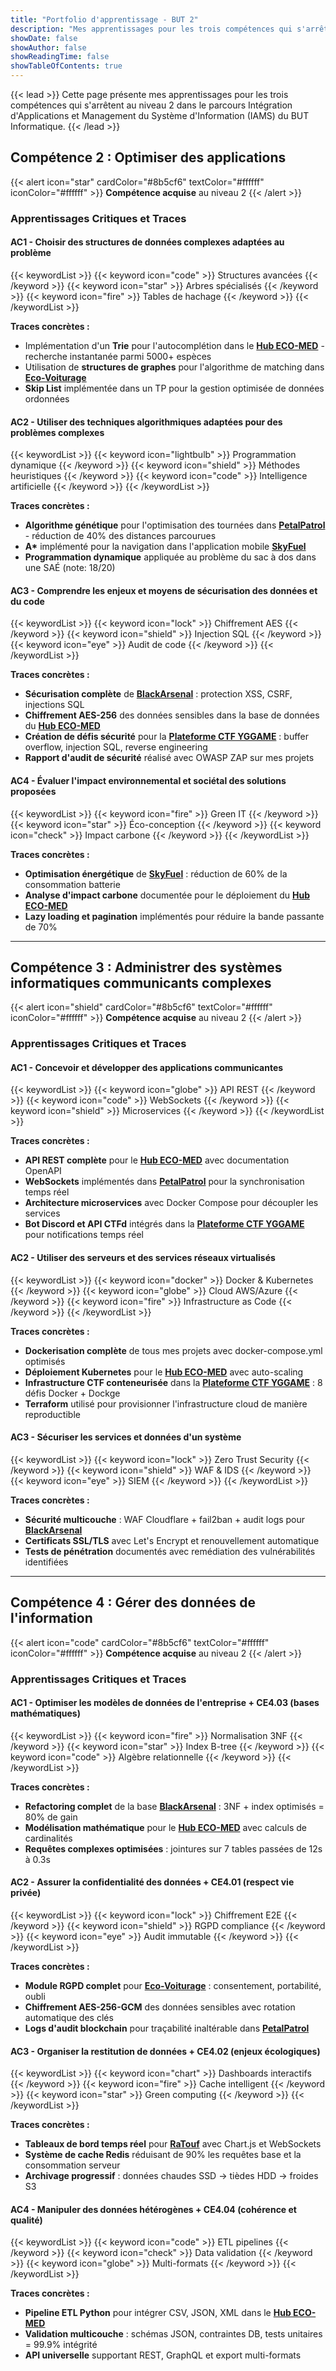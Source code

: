 ```yaml
---
title: "Portfolio d'apprentissage - BUT 2"
description: "Mes apprentissages pour les trois compétences qui s'arrêtent au niveau 2 dans le parcours IAMS du BUT Informatique"
showDate: false
showAuthor: false
showReadingTime: false
showTableOfContents: true
---
```


{{< lead >}}
Cette page présente mes apprentissages pour les trois compétences qui s'arrêtent au niveau 2 dans le parcours Intégration d'Applications et Management du Système d'Information (IAMS) du BUT Informatique.
{{< /lead >}}

## Compétence 2 : Optimiser des applications

{{< alert icon="star" cardColor="#8b5cf6" textColor="#ffffff" iconColor="#ffffff" >}}
**Compétence acquise** au niveau 2
{{< /alert >}}

### Apprentissages Critiques et Traces

#### AC1 - Choisir des structures de données complexes adaptées au problème

{{< keywordList >}}
{{< keyword icon="code" >}} Structures avancées {{< /keyword >}}
{{< keyword icon="star" >}} Arbres spécialisés {{< /keyword >}}
{{< keyword icon="fire" >}} Tables de hachage {{< /keyword >}}
{{< /keywordList >}}

**Traces concrètes :**
- Implémentation d'un **Trie** pour l'autocomplétion dans le [**Hub ECO-MED**](/projets/hub-eco-med/) - recherche instantanée parmi 5000+ espèces
- Utilisation de **structures de graphes** pour l'algorithme de matching dans [**Eco-Voiturage**](/projets/eco-voiturage/)
- **Skip List** implémentée dans un TP pour la gestion optimisée de données ordonnées


#### AC2 - Utiliser des techniques algorithmiques adaptées pour des problèmes complexes

{{< keywordList >}}
{{< keyword icon="lightbulb" >}} Programmation dynamique {{< /keyword >}}
{{< keyword icon="shield" >}} Méthodes heuristiques {{< /keyword >}}
{{< keyword icon="code" >}} Intelligence artificielle {{< /keyword >}}
{{< /keywordList >}}

**Traces concrètes :**
- **Algorithme génétique** pour l'optimisation des tournées dans [**PetalPatrol**](/projets/petalpatrol/) - réduction de 40% des distances parcourues
- **A\*** implémenté pour la navigation dans l'application mobile [**SkyFuel**](/projets/skyfuel/)
- **Programmation dynamique** appliquée au problème du sac à dos dans une SAÉ (note: 18/20)


#### AC3 - Comprendre les enjeux et moyens de sécurisation des données et du code

{{< keywordList >}}
{{< keyword icon="lock" >}} Chiffrement AES {{< /keyword >}}
{{< keyword icon="shield" >}} Injection SQL {{< /keyword >}}
{{< keyword icon="eye" >}} Audit de code {{< /keyword >}}
{{< /keywordList >}}

**Traces concrètes :**
- **Sécurisation complète** de [**BlackArsenal**](/projets/blackarsenal/) : protection XSS, CSRF, injections SQL
- **Chiffrement AES-256** des données sensibles dans la base de données du [**Hub ECO-MED**](/projets/hub-eco-med/)
- **Création de défis sécurité** pour la [**Plateforme CTF YGGAME**](/projets/plateforme-ctf-yggame/) : buffer overflow, injection SQL, reverse engineering
- **Rapport d'audit de sécurité** réalisé avec OWASP ZAP sur mes projets


#### AC4 - Évaluer l'impact environnemental et sociétal des solutions proposées

{{< keywordList >}}
{{< keyword icon="fire" >}} Green IT {{< /keyword >}}
{{< keyword icon="star" >}} Éco-conception {{< /keyword >}}
{{< keyword icon="check" >}} Impact carbone {{< /keyword >}}
{{< /keywordList >}}

**Traces concrètes :**
- **Optimisation énergétique** de [**SkyFuel**](/projets/skyfuel/) : réduction de 60% de la consommation batterie
- **Analyse d'impact carbone** documentée pour le déploiement du [**Hub ECO-MED**](/projets/hub-eco-med/)
- **Lazy loading et pagination** implémentés pour réduire la bande passante de 70%


---

## Compétence 3 : Administrer des systèmes informatiques communicants complexes

{{< alert icon="shield" cardColor="#8b5cf6" textColor="#ffffff" iconColor="#ffffff" >}}
**Compétence acquise** au niveau 2
{{< /alert >}}

### Apprentissages Critiques et Traces

#### AC1 - Concevoir et développer des applications communicantes

{{< keywordList >}}
{{< keyword icon="globe" >}} API REST {{< /keyword >}}
{{< keyword icon="code" >}} WebSockets {{< /keyword >}}
{{< keyword icon="shield" >}} Microservices {{< /keyword >}}
{{< /keywordList >}}

**Traces concrètes :**
- **API REST complète** pour le [**Hub ECO-MED**](/projets/hub-eco-med/) avec documentation OpenAPI
- **WebSockets** implémentés dans [**PetalPatrol**](/projets/petalpatrol/) pour la synchronisation temps réel
- **Architecture microservices** avec Docker Compose pour découpler les services
- **Bot Discord et API CTFd** intégrés dans la [**Plateforme CTF YGGAME**](/projets/plateforme-ctf-yggame/) pour notifications temps réel


#### AC2 - Utiliser des serveurs et des services réseaux virtualisés

{{< keywordList >}}
{{< keyword icon="docker" >}} Docker & Kubernetes {{< /keyword >}}
{{< keyword icon="globe" >}} Cloud AWS/Azure {{< /keyword >}}
{{< keyword icon="fire" >}} Infrastructure as Code {{< /keyword >}}
{{< /keywordList >}}

**Traces concrètes :**
- **Dockerisation complète** de tous mes projets avec docker-compose.yml optimisés
- **Déploiement Kubernetes** pour le [**Hub ECO-MED**](/projets/hub-eco-med/) avec auto-scaling
- **Infrastructure CTF conteneurisée** dans la [**Plateforme CTF YGGAME**](/projets/plateforme-ctf-yggame/) : 8 défis Docker + Dockge
- **Terraform** utilisé pour provisionner l'infrastructure cloud de manière reproductible


#### AC3 - Sécuriser les services et données d'un système

{{< keywordList >}}
{{< keyword icon="lock" >}} Zero Trust Security {{< /keyword >}}
{{< keyword icon="shield" >}} WAF & IDS {{< /keyword >}}
{{< keyword icon="eye" >}} SIEM {{< /keyword >}}
{{< /keywordList >}}

**Traces concrètes :**
- **Sécurité multicouche** : WAF Cloudflare + fail2ban + audit logs pour [**BlackArsenal**](/projets/blackarsenal/)
- **Certificats SSL/TLS** avec Let's Encrypt et renouvellement automatique
- **Tests de pénétration** documentés avec remédiation des vulnérabilités identifiées


---

## Compétence 4 : Gérer des données de l'information

{{< alert icon="code" cardColor="#8b5cf6" textColor="#ffffff" iconColor="#ffffff" >}}
**Compétence acquise** au niveau 2
{{< /alert >}}

### Apprentissages Critiques et Traces

#### AC1 - Optimiser les modèles de données de l'entreprise + CE4.03 (bases mathématiques)

{{< keywordList >}}
{{< keyword icon="fire" >}} Normalisation 3NF {{< /keyword >}}
{{< keyword icon="star" >}} Index B-tree {{< /keyword >}}
{{< keyword icon="code" >}} Algèbre relationnelle {{< /keyword >}}
{{< /keywordList >}}

**Traces concrètes :**
- **Refactoring complet** de la base [**BlackArsenal**](/projets/blackarsenal/) : 3NF + index optimisés = 80% de gain
- **Modélisation mathématique** pour le [**Hub ECO-MED**](/projets/hub-eco-med/) avec calculs de cardinalités
- **Requêtes complexes optimisées** : jointures sur 7 tables passées de 12s à 0.3s

#### AC2 - Assurer la confidentialité des données + CE4.01 (respect vie privée)

{{< keywordList >}}
{{< keyword icon="lock" >}} Chiffrement E2E {{< /keyword >}}
{{< keyword icon="shield" >}} RGPD compliance {{< /keyword >}}
{{< keyword icon="eye" >}} Audit immutable {{< /keyword >}}
{{< /keywordList >}}

**Traces concrètes :**
- **Module RGPD complet** pour [**Eco-Voiturage**](/projets/eco-voiturage/) : consentement, portabilité, oubli
- **Chiffrement AES-256-GCM** des données sensibles avec rotation automatique des clés
- **Logs d'audit blockchain** pour traçabilité inaltérable dans [**PetalPatrol**](/projets/petalpatrol/)

#### AC3 - Organiser la restitution de données + CE4.02 (enjeux écologiques)

{{< keywordList >}}
{{< keyword icon="chart" >}} Dashboards interactifs {{< /keyword >}}
{{< keyword icon="fire" >}} Cache intelligent {{< /keyword >}}
{{< keyword icon="star" >}} Green computing {{< /keyword >}}
{{< /keywordList >}}

**Traces concrètes :**
- **Tableaux de bord temps réel** pour [**RaTouf**](/projets/ratouf/) avec Chart.js et WebSockets
- **Système de cache Redis** réduisant de 90% les requêtes base et la consommation serveur
- **Archivage progressif** : données chaudes SSD → tièdes HDD → froides S3


#### AC4 - Manipuler des données hétérogènes + CE4.04 (cohérence et qualité)

{{< keywordList >}}
{{< keyword icon="code" >}} ETL pipelines {{< /keyword >}}
{{< keyword icon="check" >}} Data validation {{< /keyword >}}
{{< keyword icon="globe" >}} Multi-formats {{< /keyword >}}
{{< /keywordList >}}

**Traces concrètes :**
- **Pipeline ETL Python** pour intégrer CSV, JSON, XML dans le [**Hub ECO-MED**](/projets/hub-eco-med/)
- **Validation multicouche** : schémas JSON, contraintes DB, tests unitaires = 99.9% intégrité
- **API universelle** supportant REST, GraphQL et export multi-formats

